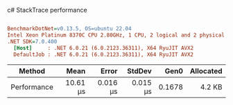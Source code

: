 c# StackTrace performance
``` ini

BenchmarkDotNet=v0.13.5, OS=ubuntu 22.04
Intel Xeon Platinum 8370C CPU 2.80GHz, 1 CPU, 2 logical and 2 physical cores
.NET SDK=7.0.400
  [Host]     : .NET 6.0.21 (6.0.2123.36311), X64 RyuJIT AVX2
  DefaultJob : .NET 6.0.21 (6.0.2123.36311), X64 RyuJIT AVX2


```
|      Method |     Mean |    Error |   StdDev |   Gen0 | Allocated |
|------------ |---------:|---------:|---------:|-------:|----------:|
| Performance | 10.61 μs | 0.016 μs | 0.015 μs | 0.1678 |    4.2 KB |
